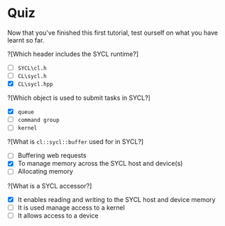 # Quiz

Now that you've finished this first tutorial, test ourself on what you have learnt so far.

?[Which header includes the SYCL runtime?]
-[ ] `SYCL\cl.h`
-[ ] `CL\sycl.h`
-[x] `CL\sycl.hpp`

?[Which object is used to submit tasks in SYCL?]
-[x] `queue`
-[ ] `command group`
-[ ] `kernel`

?[What is `cl::sycl::buffer` used for in SYCL?]
-[ ] Buffering web requests 
-[x] To manage memory across the SYCL host and device(s)
-[ ] Allocating memory

?[What is a SYCL accessor?]
-[x] It enables reading and writing to the SYCL host and device memory
-[ ] It is used manage access to a kernel
-[ ] It allows access to a device